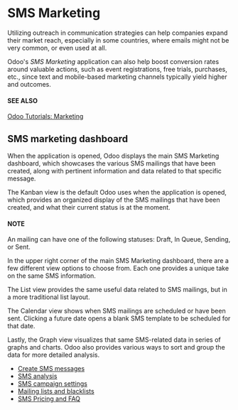 # SMS Marketing

Utilizing  outreach in communication strategies can help
companies expand their market reach, especially in some countries, where emails might not be very
common, or even used at all.

Odoo's *SMS Marketing* application can also help boost conversion rates around valuable actions,
such as event registrations, free trials, purchases, etc., since text and mobile-based marketing
channels typically yield higher  and  outcomes.

#### SEE ALSO
[Odoo Tutorials: Marketing](https://www.odoo.com/slides/marketing-27)

## SMS marketing dashboard

When the application is opened, Odoo displays the main SMS Marketing dashboard, which
showcases the various SMS mailings that have been created, along with pertinent information and data
related to that specific message.

The <i class="oi oi-view-kanban"></i> Kanban view is the default Odoo uses when the application is
opened, which provides an organized display of the SMS mailings that have been created, and what
their current status is at the moment.

#### NOTE
An  mailing can have one of the following statuses:
Draft, In Queue, Sending, or Sent.

In the upper right corner of the main SMS Marketing dashboard, there are a few different
view options to choose from. Each one provides a unique take on the same SMS information.

The <i class="oi oi-view-list"></i> List view provides the same useful data related to SMS
mailings, but in a more traditional list layout.

The <i class="fa fa-calendar"></i> Calendar view shows when SMS mailings are scheduled or have been
sent. Clicking a future date opens a blank SMS template to be scheduled for that date.

Lastly, the <i class="fa fa-area-chart"></i> Graph view visualizes that same SMS-related data in
series of graphs and charts. Odoo also provides various ways to sort and group the data for more
detailed analysis.

* [Create SMS messages](sms_marketing/create_sms.md)
* [SMS analysis](sms_marketing/sms_analysis.md)
* [SMS campaign settings](sms_marketing/marketing_campaigns.md)
* [Mailing lists and blacklists](sms_marketing/mailing_lists_blacklists.md)
* [SMS Pricing and FAQ](sms_marketing/pricing_and_faq.md)
